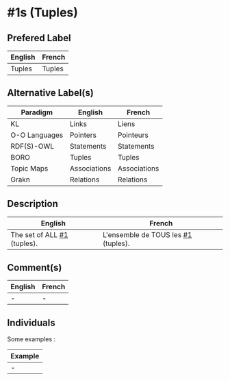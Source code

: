#1s (Tuples)
==

Prefered Label
-
<table>
    <thead>
        <tr>
            <th>English</th>
            <th>French</th>
        </tr>
    </thead>
    <tbody>
        <tr>
            <td>Tuples</td>
            <td>Tuples</td>
        </tr>
    </tbody>
</table>

Alternative Label(s)
-
<table>
    <thead>
        <tr>
            <th>Paradigm</th>
            <th>English</th>
            <th>French</th>
        </tr>
    </thead>
    <tbody>
       <tr>
            <td>KL</td>
            <td>Links</td>
            <td>Liens</td>
        </tr>
        <tr>
            <td>O-O Languages</td>
            <td>Pointers</td>
            <td>Pointeurs</td>
       </tr>
       <tr>
            <td>RDF(S)-OWL</td>
            <td>Statements</td>
            <td>Statements</td>
        </tr>
        <tr>
            <td>BORO</td>
            <td>Tuples</td>
            <td>Tuples</td>
        </tr>
        <tr>
            <td>Topic Maps</td>
            <td>Associations</td>
            <td>Associations</td>
        </tr>
        <tr>
            <td>Grakn</td>
            <td>Relations</td>
            <td>Relations</td>
        </tr>
    </tbody>
</table>

Description
-
<table>
    <thead>
        <tr>
            <th>English</th>
            <th>French</th>
        </tr>
    </thead>
    <tbody>
        <tr>
            <td>The set of ALL <a href="https://github.com/iPlumb3r/KeQuarks/blob/master/1_Semantic/Conceptionary/%231_tuple.md">#1</a> (tuples).</td>
            <td>L'ensemble de TOUS les <a href="https://github.com/iPlumb3r/KeQuarks/blob/master/1_Semantic/Conceptionary/%231_tuple.md">#1</a> (tuples).</td>
        </tr>
    </tbody>
</table>

Comment(s)
-
<table>
    <thead>
        <tr>
            <th>English</th>
            <th>French</th>
        </tr>
    </thead>
    <tbody>
         <tr>
            <td>-</td>
            <td>-</td>
        </tr>        
    </tbody>
</table>


Individuals
-

Some examples : 
<table>
    <thead>
        <tr>
            <th>Example</th>
        </tr>
    </thead>
    <tbody>
        <tr>
            <td>-</td>
        </tr>
    </tbody>
</table>

